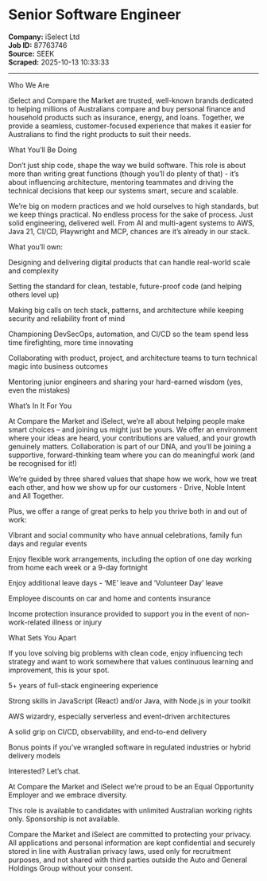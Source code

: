 # Senior Software Engineer

**Company:** iSelect Ltd  
**Job ID:** 87763746  
**Source:** SEEK  
**Scraped:** 2025-10-13 10:33:33

---

Who We Are

iSelect and Compare the Market are trusted, well-known brands dedicated to helping millions of Australians compare and buy personal finance and household products such as insurance, energy, and loans. Together, we provide a seamless, customer-focused experience that makes it easier for Australians to find the right products to suit their needs.

What You’ll Be Doing

Don’t just ship code, shape the way we build software. This role is about more than writing great functions (though you’ll do plenty of that) - it’s about influencing architecture, mentoring teammates and driving the technical decisions that keep our systems smart, secure and scalable.

We’re big on modern practices and we hold ourselves to high standards, but we keep things practical. No endless process for the sake of process. Just solid engineering, delivered well. From AI and multi-agent systems to AWS, Java 21, CI/CD, Playwright and MCP, chances are it’s already in our stack.

What you’ll own:

Designing and delivering digital products that can handle real-world scale and complexity

Setting the standard for clean, testable, future-proof code (and helping others level up)

Making big calls on tech stack, patterns, and architecture while keeping security and reliability front of mind

Championing DevSecOps, automation, and CI/CD so the team spend less time firefighting, more time innovating

Collaborating with product, project, and architecture teams to turn technical magic into business outcomes

Mentoring junior engineers and sharing your hard-earned wisdom (yes, even the mistakes)

What’s In It For You

At Compare the Market and iSelect, we’re all about helping people make smart choices – and joining us might just be yours. We offer an environment where your ideas are heard, your contributions are valued, and your growth genuinely matters. Collaboration is part of our DNA, and you’ll be joining a supportive, forward-thinking team where you can do meaningful work (and be recognised for it!)

We’re guided by three shared values that shape how we work, how we treat each other, and how we show up for our customers - Drive, Noble Intent and All Together.

Plus, we offer a range of great perks to help you thrive both in and out of work:

Vibrant and social community who have annual celebrations, family fun days and regular events

Enjoy flexible work arrangements, including the option of one day working from home each week or a 9-day fortnight

Enjoy additional leave days - ‘ME’ leave and ‘Volunteer Day’ leave

Employee discounts on car and home and contents insurance

Income protection insurance provided to support you in the event of non-work-related illness or injury

What Sets You Apart

If you love solving big problems with clean code, enjoy influencing tech strategy and want to work somewhere that values continuous learning and improvement, this is your spot.

5+ years of full-stack engineering experience

Strong skills in JavaScript (React) and/or Java, with Node.js in your toolkit

AWS wizardry, especially serverless and event-driven architectures

A solid grip on CI/CD, observability, and end-to-end delivery

Bonus points if you’ve wrangled software in regulated industries or hybrid delivery models

Interested? Let’s chat.

At Compare the Market and iSelect we’re proud to be an Equal Opportunity Employer and we embrace diversity.

This role is available to candidates with unlimited Australian working rights only. Sponsorship is not available.

Compare the Market and iSelect are committed to protecting your privacy. All applications and personal information are kept confidential and securely stored in line with Australian privacy laws, used only for recruitment purposes, and not shared with third parties outside the Auto and General Holdings Group without your consent.
